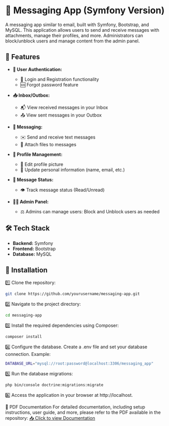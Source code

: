 # 📧 Messaging App (Symfony Version)

A messaging app similar to email, built with Symfony, Bootstrap, and MySQL. This application allows users to send and receive messages with attachments, manage their profiles, and more. Administrators can block/unblock users and manage content from the admin panel.

## 🚀 Features

- **🔑 User Authentication:**
  - 🔐 Login and Registration functionality
  - 🆘 Forgot password feature

- **📥 Inbox/Outbox:**
  - 📬 View received messages in your Inbox
  - 📤 View sent messages in your Outbox

- **💬 Messaging:**
  - ✉️ Send and receive text messages
  - 📎 Attach files to messages

- **👤 Profile Management:**
  - 📸 Edit profile picture
  - 📝 Update personal information (name, email, etc.)

- **🔄 Message Status:**
  - 👁️ Track message status (Read/Unread)

- **👨‍💻 Admin Panel:**
  - ⚖️ Admins can manage users: Block and Unblock users as needed

## 🛠️ Tech Stack

- **Backend:** Symfony
- **Frontend:** Bootstrap
- **Database:** MySQL

## 🏁 Installation

1️⃣ Clone the repository:
   ```bash
   git clone https://github.com/yourusername/messaging-app.git
```

2️⃣ Navigate to the project directory:
```bash
cd messaging-app
```

3️⃣ Install the required dependencies using Composer:
```bash
composer install
```

4️⃣ Configure the database. Create a .env file and set your database connection. Example:
```bash
DATABASE_URL="mysql://root:password@localhost:3306/messaging_app"
```

5️⃣ Run the database migrations:
```bash
php bin/console doctrine:migrations:migrate
```

6️⃣ Access the application in your browser at http://localhost.

📄 PDF Documentation
For detailed documentation, including setup instructions, user guide, and more, please refer to the PDF available in the repository:
[📥 Click to view Documentation](https://github.com/Amine6363/WebMessagingApp_Symfony/blob/9c6d8c3f776d8e76ab2f52209eb0ab2cbb474965/Second%20Term%20Project%20-%20Messaging%20Application%20Symfon%20ea9ab35c0d5145b28b075e52e7f856f8.pdf)

